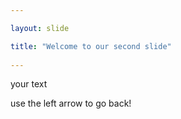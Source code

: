 ```yaml
---

layout: slide

title: "Welcome to our second slide"
  
---
```


your text

use the left arrow to go back!
